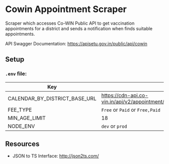 # Cowin Appointment Scraper

Scraper which accesses Co-WIN Public API to get vaccination appointments for a district and sends a notification when finds suitable appointments.

API Swagger Documentation: https://apisetu.gov.in/public/api/cowin

## Setup

### `.env` file:

| Key                           | Value                                                                           |
| ----------------------------- | ------------------------------------------------------------------------------- |
| CALENDAR_BY_DISTRICT_BASE_URL | https://cdn-api.co-vin.in/api/v2/appointment/sessions/public/calendarByDistrict |
| FEE_TYPE                      | `Free` or `Paid` or `Free,Paid`                                                 |
| MIN_AGE_LIMIT                 | 18                                                                              |
| NODE_ENV                      | `dev` or `prod`                                                                 |

## Resources

- JSON to TS Interface: http://json2ts.com/
